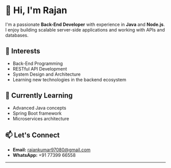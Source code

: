 # 👋 Hi, I'm Rajan

I'm a passionate **Back-End Developer** with experience in **Java** and **Node.js**. I enjoy building scalable server-side applications and working with APIs and databases.

## 👀 Interests
- Back-End Programming
- RESTful API Development
- System Design and Architecture
- Learning new technologies in the backend ecosystem

## 🌱 Currently Learning
- Advanced Java concepts
- Spring Boot framework
- Microservices architecture

## 📫 Let's Connect
- **Email:** rajankumar97080@gmail.com  
- **WhatsApp:** +91 77399 66558

---

<!---
Rajansinghg/Rajansinghg is a ✨ special ✨ repository because its `README.md` (this file) appears on your GitHub profile.
You can click the Preview link to take a look at your changes.
--->
